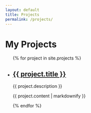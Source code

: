 ```yaml
---
layout: default
title: Projects
permalink: /projects/
---
```


# My Projects

<ul>
  {% for project in site.projects %}
    <li>
      <h2><a href="{{ project.link }}">{{ project.title }}</a></h2>
      <p>{{ project.description }}</p>
      <p>{{ project.content | markdownify }}</p>
    </li>
  {% endfor %}
</ul>